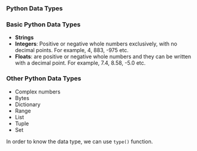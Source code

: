 ### Python Data Types

### Basic Python Data Types

  - **Strings**
  - **Integers**: Positive or negative whole numbers exclusively, with no decimal points. For example, 4, 883, -975 etc. 
  - **Floats**: are positive or negative whole numbers and they can be written with a decimal point. For example, 7.4, 8.58, -5.0 etc.

### Other Python Data Types

  - Complex numbers
  - Bytes
  - Dictionary
  - Range
  - List
  - Tuple
  - Set

In order to know the data type, we can use `type()` function. 